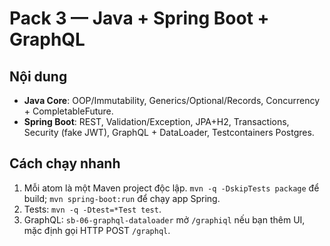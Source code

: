 # Pack 3 — Java + Spring Boot + GraphQL
## Nội dung
- **Java Core**: OOP/Immutability, Generics/Optional/Records, Concurrency + CompletableFuture.
- **Spring Boot**: REST, Validation/Exception, JPA+H2, Transactions, Security (fake JWT), GraphQL + DataLoader, Testcontainers Postgres.

## Cách chạy nhanh
1) Mỗi atom là một Maven project độc lập. `mvn -q -DskipTests package` để build; `mvn spring-boot:run` để chạy app Spring.
2) Tests: `mvn -q -Dtest=*Test test`.
3) GraphQL: `sb-06-graphql-dataloader` mở `/graphiql` nếu bạn thêm UI, mặc định gọi HTTP POST `/graphql`.
